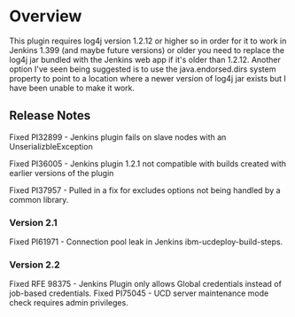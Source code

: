 # Overview

This plugin requires log4j version 1.2.12 or higher so in order for it to work in Jenkins 1.399 (and maybe future versions)
or older you need to replace the log4j jar bundled with the Jenkins web app if it's older than 1.2.12.
Another option I've seen being suggested is to use the java.endorsed.dirs system property to point to a location where a
newer version of log4j jar exists but I have been unable to make it work.


## Release Notes

Fixed PI32899 - Jenkins plugin fails on slave nodes with an UnserializbleException

Fixed PI36005 - Jenkins plugin 1.2.1 not compatible with builds created with earlier versions of the plugin

Fixed PI37957 - Pulled in a fix for excludes options not being handled by a common library.

### Version 2.1

Fixed PI61971 - Connection pool leak in Jenkins ibm-ucdeploy-build-steps.

### Version 2.2
Fixed RFE 98375 - Jenkins Plugin only allows Global credentials instead of job-based credentials.
Fixed PI75045 - UCD server maintenance mode check requires admin privileges.
